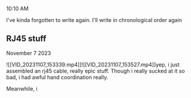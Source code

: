 
10:10 AM

I've kinda forgotten to write again. I'll write in chronological order again

## RJ45 stuff

November 7 2023

![[VID_20231107_153339.mp4]]![[VID_20231107_153527.mp4]]yep, i just assembled an rj45 cable, really epic stuff. Though i really sucked at it so bad, i had awful hand coordination really. 

Meanwhile, i 